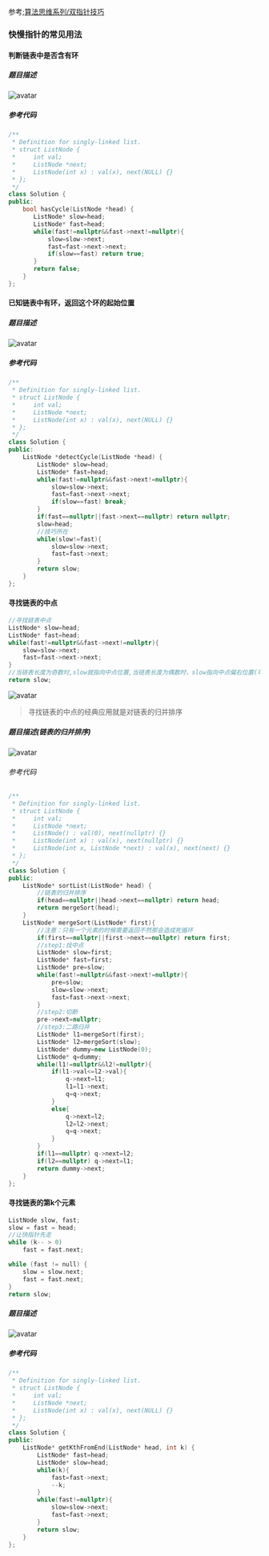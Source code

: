 参考;[算法思维系列/双指针技巧](https://github.com/labuladong/fucking-algorithm/blob/master/%E7%AE%97%E6%B3%95%E6%80%9D%E7%BB%B4%E7%B3%BB%E5%88%97/%E5%8F%8C%E6%8C%87%E9%92%88%E6%8A%80%E5%B7%A7.md)


### 快慢指针的常见用法

#### 判断链表中是否含有环

##### 题目描述

![avatar](../image/../../image/leetcode_141.jpg)

##### 参考代码

```cpp
/**
 * Definition for singly-linked list.
 * struct ListNode {
 *     int val;
 *     ListNode *next;
 *     ListNode(int x) : val(x), next(NULL) {}
 * };
 */
class Solution {
public:
    bool hasCycle(ListNode *head) {
       ListNode* slow=head;
       ListNode* fast=head; 
       while(fast!=nullptr&&fast->next!=nullptr){
           slow=slow->next;
           fast=fast->next->next;
           if(slow==fast) return true;
       }
       return false;
    }
};
```
#### 已知链表中有环，返回这个环的起始位置

##### 题目描述

![avatar](../image/../../image/leetcode_142.jpg)

##### 参考代码

```cpp
/**
 * Definition for singly-linked list.
 * struct ListNode {
 *     int val;
 *     ListNode *next;
 *     ListNode(int x) : val(x), next(NULL) {}
 * };
 */
class Solution {
public:
    ListNode *detectCycle(ListNode *head) {
        ListNode* slow=head;
        ListNode* fast=head;
        while(fast!=nullptr&&fast->next!=nullptr){
            slow=slow->next;
            fast=fast->next->next;
            if(slow==fast) break;
        }
        if(fast==nullptr||fast->next==nullptr) return nullptr;
        slow=head;
        //技巧所在
        while(slow!=fast){
            slow=slow->next;
            fast=fast->next;
        }
        return slow;
    }
};
```

#### 寻找链表的中点

```cpp
//寻找链表中点
ListNode* slow=head;
ListNode* fast=head;
while(fast!=nullptr&&fast->next!=nullptr){
    slow=slow->next;
    fast=fast->next->next;
}
//当链表长度为奇数时,slow就指向中点位置,当链表长度为偶数时，slow指向中点偏右位置(可以把最右的那个null也看做节点就很好理解了)
return slow;
```

![avatar](../../image/leetcode_寻找链表中点.jpg)

> 寻找链表的中点的经典应用就是对链表的归并排序

##### 题目描述(链表的归并排序)

![avatar](../image/../../image/leetcode_148.jpg)

###### 参考代码

```cpp
/**
 * Definition for singly-linked list.
 * struct ListNode {
 *     int val;
 *     ListNode *next;
 *     ListNode() : val(0), next(nullptr) {}
 *     ListNode(int x) : val(x), next(nullptr) {}
 *     ListNode(int x, ListNode *next) : val(x), next(next) {}
 * };
 */
class Solution {
public:
    ListNode* sortList(ListNode* head) {
        //链表的归并排序
        if(head==nullptr||head->next==nullptr) return head;
        return mergeSort(head);
    }
    ListNode* mergeSort(ListNode* first){
        //注意：只有一个元素的时候需要返回不然那会造成死循环
        if(first==nullptr||first->next==nullptr) return first;
        //step1:找中点
        ListNode* slow=first;
        ListNode* fast=first;
        ListNode* pre=slow;
        while(fast!=nullptr&&fast->next!=nullptr){
            pre=slow;
            slow=slow->next;
            fast=fast->next->next;
        }
        //step2:切断
        pre->next=nullptr;
        //step3:二路归并
        ListNode* l1=mergeSort(first);
        ListNode* l2=mergeSort(slow);
        ListNode* dummy=new ListNode(0);
        ListNode* q=dummy;
        while(l1!=nullptr&&l2!=nullptr){
            if(l1->val<=l2->val){
                q->next=l1;
                l1=l1->next;
                q=q->next;
            }
            else{
                q->next=l2;
                l2=l2->next;
                q=q->next;
            }
        }
        if(l1==nullptr) q->next=l2;
        if(l2==nullptr) q->next=l1;
        return dummy->next;
    }
};
```

#### 寻找链表的第k个元素

```cpp
ListNode slow, fast;
slow = fast = head;
//让快指针先走
while (k-- > 0)
    fast = fast.next;

while (fast != null) {
    slow = slow.next;
    fast = fast.next;
}
return slow;
```

##### 题目描述

![avatar](../image/../../image/leetcode_剑指Offer22.jpg)

##### 参考代码

```cpp
/**
 * Definition for singly-linked list.
 * struct ListNode {
 *     int val;
 *     ListNode *next;
 *     ListNode(int x) : val(x), next(NULL) {}
 * };
 */
class Solution {
public:
    ListNode* getKthFromEnd(ListNode* head, int k) {
        ListNode* fast=head;
        ListNode* slow=head;
        while(k){
            fast=fast->next;
            --k;
        }
        while(fast!=nullptr){
            slow=slow->next;
            fast=fast->next;
        }
        return slow;
    }
};
```
